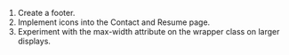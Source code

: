 1. Create a footer. 
2. Implement icons into the Contact and Resume page. 
3. Experiment with the max-width attribute on the wrapper class on larger displays.